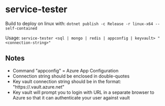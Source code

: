 ﻿# service-tester

Build to deploy on linux with: `dotnet publish -c Release -r linux-x64 --self-contained
`

Usage: `service-tester <sql | mongo | redis | appconfig | keyvault> "<connection-string>"`

## Notes

* Command "appconfig" = Azure App Configuration
* Connection string should be enclosed in double-quotes
* Key vault connection string should be in the format: "https://<keyvault-name>.vault.azure.net"
* Key vault will prompt you to login with URL in a separate browser to Azure so that it can authenticate your user against vault